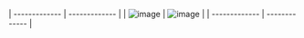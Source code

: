 
| ------------- | ------------- |
| ![image](https://github-readme-stats.vercel.app/api/top-langs/?username=MadeOfBees)  | ![image](https://github-readme-stats.vercel.app/api?username=MadeOfBees)  |
| ------------- | ------------- |
<!---
MadeOfBees/MadeOfBees is a ✨ special ✨ repository because its `README.md` (this file) appears on your GitHub profile.
You can click the Preview link to take a look at your changes.
--->
